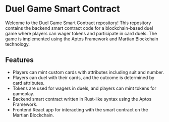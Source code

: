 # Duel Game Smart Contract

Welcome to the Duel Game Smart Contract repository! This repository contains the backend smart contract code for a blockchain-based duel game where players can wager tokens and participate in card duels. The game is implemented using the Aptos Framework and Martian Blockchain technology.

## Features

- Players can mint custom cards with attributes including suit and number.
- Players can duel with their cards, and the outcome is determined by card attributes.
- Tokens are used for wagers in duels, and players can mint tokens for gameplay.
- Backend smart contract written in Rust-like syntax using the Aptos Framework.
- Frontend React app for interacting with the smart contract on the Martian Blockchain.

